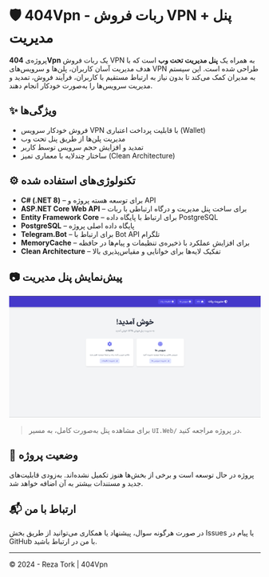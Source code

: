 # 🛡️ 404Vpn - ربات فروش VPN + پنل مدیریت

پروژه‌ی **404Vpn** یک ربات فروش VPN به همراه یک **پنل مدیریت تحت وب** است که با هدف مدیریت آسان کاربران، پلن‌ها و سرویس‌های VPN طراحی شده است. این سیستم به مدیران کمک می‌کند تا بدون نیاز به ارتباط مستقیم با کاربران، فرآیند فروش، تمدید و مدیریت سرویس‌ها را به‌صورت خودکار انجام دهند.

## ✨ ویژگی‌ها

- فروش خودکار سرویس VPN با قابلیت پرداخت اعتباری (Wallet)
- مدیریت پلن‌ها از طریق پنل تحت وب
- تمدید و افزایش حجم سرویس توسط کاربر
- ساختار چندلایه با معماری تمیز (Clean Architecture)

## ⚙️ تکنولوژی‌های استفاده شده

- **C# (.NET 8)** – برای توسعه هسته پروژه و API
- **ASP.NET Core Web API** – برای ساخت پنل مدیریت و درگاه ارتباطی با ربات
- **Entity Framework Core** – برای ارتباط با پایگاه داده PostgreSQL
- **PostgreSQL** – پایگاه داده اصلی پروژه
- **Telegram.Bot** – برای ارتباط با Bot API تلگرام
- **MemoryCache** – برای افزایش عملکرد با ذخیره‌ی تنظیمات و پیام‌ها در حافظه
- **Clean Architecture** – تفکیک لایه‌ها برای خوانایی و مقیاس‌پذیری بالا

## 📷 پیش‌نمایش پنل مدیریت

![404Vpn Admin Panel](screenshots/dashboard.png)

> برای مشاهده پنل به‌صورت کامل، به مسیر `UI.Web/` در پروژه مراجعه کنید.

## 📌 وضعیت پروژه

پروژه در حال توسعه است و برخی از بخش‌ها هنوز تکمیل نشده‌اند. به‌زودی قابلیت‌های جدید و مستندات بیشتر به آن اضافه خواهد شد.

## 📬 ارتباط با من

در صورت هرگونه سوال، پیشنهاد یا همکاری می‌توانید از طریق بخش Issues یا پیام در GitHub با من در ارتباط باشید.

---

© 2024 - Reza Tork | 404Vpn
